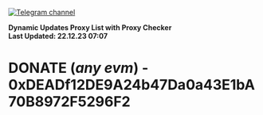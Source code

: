[![Telegram channel](https://img.shields.io/endpoint?url=https://runkit.io/damiankrawczyk/telegram-badge/branches/master?url=https://t.me/n4z4v0d)](https://t.me/n4z4v0d) 

**Dynamic Updates Proxy List with Proxy Checker**  
**Last Updated: 22.12.23 07:07**

# DONATE (_any evm_) - 0xDEADf12DE9A24b47Da0a43E1bA70B8972F5296F2
